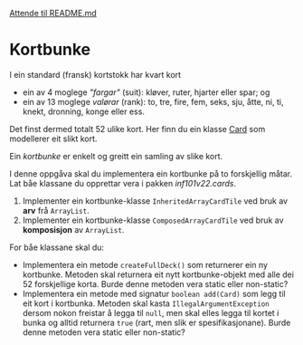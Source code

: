 [Attende til README.md](./README.md)
# Kortbunke

I ein standard (fransk) kortstokk har kvart kort
 - ein av 4 moglege *"fargar"* (suit): kløver, ruter, hjarter eller spar; og
 - ein av 13 moglege *valørar* (rank): to, tre, fire, fem, seks, sju, åtte, ni, ti, knekt, dronning, konge eller ess.

Det finst dermed totalt 52 ulike kort.
Her finn du ein klasse [Card](./src/main/java/inf101v22/cards/Card.java) som modellerer eit slikt kort.

Ein *kortbunke* er enkelt og greitt ein samling av slike kort.

I denne oppgåva skal du implementera ein kortbunke på to forskjellig måtar. Lat båe klassane du opprettar vera i pakken *inf101v22.cards*.

1. Implementer ein kortbunke-klasse `InheritedArrayCardTile` ved bruk av **arv** frå `ArrayList`.
1. Implementer ein kortbunke-klasse `ComposedArrayCardTile` ved bruk av **komposisjon** av `ArrayList`.

For båe klassane skal du:

- Implementera ein metode `createFullDeck()` som returnerer ein ny kortbunke. Metoden skal returnera eit nytt kortbunke-objekt med alle dei 52 forskjellige korta. Burde denne metoden vera static eller non-static?
- Implementera ein metode med signatur `boolean add(Card)` som legg til eit kort i kortbunka. Metoden skal kasta `IllegalArgumentException` dersom nokon freistar å legga til `null`, men skal elles legga til kortet i bunka og alltid returnera `true` (rart, men slik er spesifikasjonane). Burde denne metoden vera static eller non-static?
